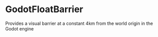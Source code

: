 # GodotFloatBarrier
Provides a visual barrier at a constant 4km from the world origin in the Godot engine
